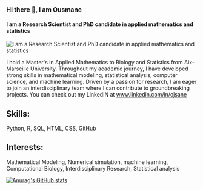 ### Hi there 👋, I am Ousmane
#### I am a Research Scientist and PhD candidate in applied mathematics and statistics
![I am a Research Scientist and PhD candidate in applied mathematics and statistics](https://wired.me/wp-content/uploads/2022/10/math-LEAD.jpeg)

I hold a Master's in Applied Mathematics to Biology and Statistics from Aix-Marseille University. Throughout my academic journey, I have developed strong skills in mathematical modeling, statistical analysis, computer science, and machine learning. Driven by a passion for research, I am eager to join an interdisciplinary team where I can contribute to groundbreaking projects. You can check out my LinkedIN at www.linkedin.com/in/ojsane

## Skills: 
  Python, R, SQL, HTML, CSS, GitHub

## Interests: 
  Mathematical Modeling, Numerical simulation, machine learning, Computational Biology, Interdisciplinary Research, Statistical analysis






[![Anurag's GitHub stats](https://github-readme-stats.vercel.app/api?username=Ousmane-prog)](https://github.com/anuraghazra/github-readme-stats)
